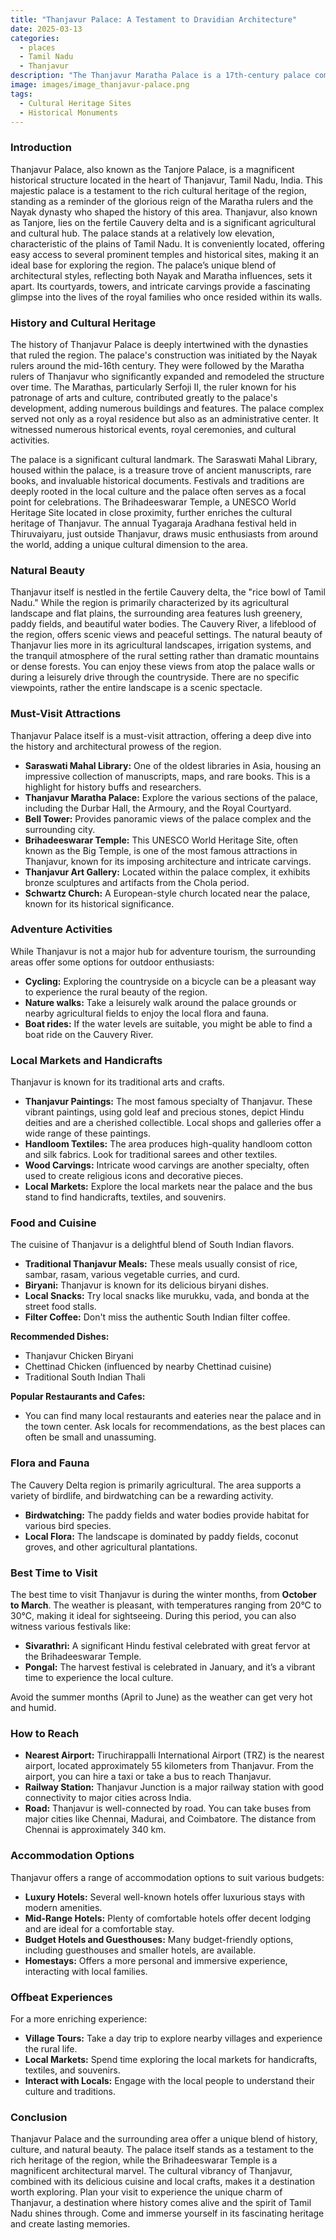 ```yaml
---
title: "Thanjavur Palace: A Testament to Dravidian Architecture"
date: 2025-03-13
categories:
  - places
  - Tamil Nadu
  - Thanjavur
description: "The Thanjavur Maratha Palace is a 17th-century palace complex in the city of Thanjavur, Tamil Nadu. It is an excellent example of Dravidian architecture and has been designated as a UNESCO World Heritage Site."
image: images/image_thanjavur-palace.png
tags: 
  - Cultural Heritage Sites
  - Historical Monuments
---
```



### **Introduction**

Thanjavur Palace, also known as the Tanjore Palace, is a magnificent historical structure located in the heart of Thanjavur, Tamil Nadu, India.  This majestic palace is a testament to the rich cultural heritage of the region, standing as a reminder of the glorious reign of the Maratha rulers and the Nayak dynasty who shaped the history of this area. Thanjavur, also known as Tanjore, lies on the fertile Cauvery delta and is a significant agricultural and cultural hub. The palace stands at a relatively low elevation, characteristic of the plains of Tamil Nadu. It is conveniently located, offering easy access to several prominent temples and historical sites, making it an ideal base for exploring the region. The palace’s unique blend of architectural styles, reflecting both Nayak and Maratha influences, sets it apart. Its courtyards, towers, and intricate carvings provide a fascinating glimpse into the lives of the royal families who once resided within its walls.

### **History and Cultural Heritage**

The history of Thanjavur Palace is deeply intertwined with the dynasties that ruled the region. The palace's construction was initiated by the Nayak rulers around the mid-16th century. They were followed by the Maratha rulers of Thanjavur who significantly expanded and remodeled the structure over time. The Marathas, particularly Serfoji II, the ruler known for his patronage of arts and culture, contributed greatly to the palace's development, adding numerous buildings and features. The palace complex served not only as a royal residence but also as an administrative center.  It witnessed numerous historical events, royal ceremonies, and cultural activities.

The palace is a significant cultural landmark. The Saraswati Mahal Library, housed within the palace, is a treasure trove of ancient manuscripts, rare books, and invaluable historical documents. Festivals and traditions are deeply rooted in the local culture and the palace often serves as a focal point for celebrations. The Brihadeeswarar Temple, a UNESCO World Heritage Site located in close proximity, further enriches the cultural heritage of Thanjavur. The annual Tyagaraja Aradhana festival held in Thiruvaiyaru, just outside Thanjavur, draws music enthusiasts from around the world, adding a unique cultural dimension to the area.

### **Natural Beauty**

Thanjavur itself is nestled in the fertile Cauvery delta, the "rice bowl of Tamil Nadu."  While the region is primarily characterized by its agricultural landscape and flat plains, the surrounding area features lush greenery, paddy fields, and beautiful water bodies.  The Cauvery River, a lifeblood of the region, offers scenic views and peaceful settings.  The natural beauty of Thanjavur lies more in its agricultural landscapes, irrigation systems, and the tranquil atmosphere of the rural setting rather than dramatic mountains or dense forests. You can enjoy these views from atop the palace walls or during a leisurely drive through the countryside. There are no specific viewpoints, rather the entire landscape is a scenic spectacle.

### **Must-Visit Attractions**

Thanjavur Palace itself is a must-visit attraction, offering a deep dive into the history and architectural prowess of the region. 

*   **Saraswati Mahal Library:** One of the oldest libraries in Asia, housing an impressive collection of manuscripts, maps, and rare books. This is a highlight for history buffs and researchers.
*   **Thanjavur Maratha Palace:** Explore the various sections of the palace, including the Durbar Hall, the Armoury, and the Royal Courtyard.
*   **Bell Tower:** Provides panoramic views of the palace complex and the surrounding city.
*   **Brihadeeswarar Temple:** This UNESCO World Heritage Site, often known as the Big Temple, is one of the most famous attractions in Thanjavur, known for its imposing architecture and intricate carvings. 
*   **Thanjavur Art Gallery:** Located within the palace complex, it exhibits bronze sculptures and artifacts from the Chola period.
*   **Schwartz Church:** A European-style church located near the palace, known for its historical significance.

### **Adventure Activities**

While Thanjavur is not a major hub for adventure tourism, the surrounding areas offer some options for outdoor enthusiasts:

*   **Cycling:** Exploring the countryside on a bicycle can be a pleasant way to experience the rural beauty of the region.
*   **Nature walks:** Take a leisurely walk around the palace grounds or nearby agricultural fields to enjoy the local flora and fauna.
*   **Boat rides:** If the water levels are suitable, you might be able to find a boat ride on the Cauvery River.

### **Local Markets and Handicrafts**

Thanjavur is known for its traditional arts and crafts.

*   **Thanjavur Paintings:** The most famous specialty of Thanjavur. These vibrant paintings, using gold leaf and precious stones, depict Hindu deities and are a cherished collectible. Local shops and galleries offer a wide range of these paintings.
*   **Handloom Textiles:** The area produces high-quality handloom cotton and silk fabrics. Look for traditional sarees and other textiles.
*   **Wood Carvings:** Intricate wood carvings are another specialty, often used to create religious icons and decorative pieces.
*   **Local Markets:** Explore the local markets near the palace and the bus stand to find handicrafts, textiles, and souvenirs.

### **Food and Cuisine**

The cuisine of Thanjavur is a delightful blend of South Indian flavors.

*   **Traditional Thanjavur Meals:**  These meals usually consist of rice, sambar, rasam, various vegetable curries, and curd.
*   **Biryani:** Thanjavur is known for its delicious biryani dishes.
*   **Local Snacks:** Try local snacks like murukku, vada, and bonda at the street food stalls.
*   **Filter Coffee:** Don't miss the authentic South Indian filter coffee.

**Recommended Dishes:**

*   Thanjavur Chicken Biryani
*   Chettinad Chicken (influenced by nearby Chettinad cuisine)
*   Traditional South Indian Thali

**Popular Restaurants and Cafes:**

*   You can find many local restaurants and eateries near the palace and in the town center. Ask locals for recommendations, as the best places can often be small and unassuming.

### **Flora and Fauna**

The Cauvery Delta region is primarily agricultural.  The area supports a variety of birdlife, and birdwatching can be a rewarding activity.

*   **Birdwatching:** The paddy fields and water bodies provide habitat for various bird species.
*   **Local Flora:** The landscape is dominated by paddy fields, coconut groves, and other agricultural plantations.

### **Best Time to Visit**

The best time to visit Thanjavur is during the winter months, from **October to March**. The weather is pleasant, with temperatures ranging from 20°C to 30°C, making it ideal for sightseeing.  During this period, you can also witness various festivals like:

*   **Sivarathri:** A significant Hindu festival celebrated with great fervor at the Brihadeeswarar Temple.
*   **Pongal:** The harvest festival is celebrated in January, and it’s a vibrant time to experience the local culture.

Avoid the summer months (April to June) as the weather can get very hot and humid.

### **How to Reach**

*   **Nearest Airport:** Tiruchirappalli International Airport (TRZ) is the nearest airport, located approximately 55 kilometers from Thanjavur. From the airport, you can hire a taxi or take a bus to reach Thanjavur.
*   **Railway Station:** Thanjavur Junction is a major railway station with good connectivity to major cities across India.
*   **Road:** Thanjavur is well-connected by road. You can take buses from major cities like Chennai, Madurai, and Coimbatore. The distance from Chennai is approximately 340 km.

### **Accommodation Options**

Thanjavur offers a range of accommodation options to suit various budgets:

*   **Luxury Hotels:** Several well-known hotels offer luxurious stays with modern amenities. 
*   **Mid-Range Hotels:** Plenty of comfortable hotels offer decent lodging and are ideal for a comfortable stay.
*   **Budget Hotels and Guesthouses:** Many budget-friendly options, including guesthouses and smaller hotels, are available.
*   **Homestays:** Offers a more personal and immersive experience, interacting with local families.

### **Offbeat Experiences**

For a more enriching experience:

*   **Village Tours:** Take a day trip to explore nearby villages and experience the rural life.
*   **Local Markets:** Spend time exploring the local markets for handicrafts, textiles, and souvenirs.
*   **Interact with Locals:** Engage with the local people to understand their culture and traditions.

### **Conclusion**

Thanjavur Palace and the surrounding area offer a unique blend of history, culture, and natural beauty.  The palace itself stands as a testament to the rich heritage of the region, while the Brihadeeswarar Temple is a magnificent architectural marvel. The cultural vibrancy of Thanjavur, combined with its delicious cuisine and local crafts, makes it a destination worth exploring. Plan your visit to experience the unique charm of Thanjavur, a destination where history comes alive and the spirit of Tamil Nadu shines through. Come and immerse yourself in its fascinating heritage and create lasting memories.


